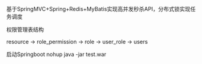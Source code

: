 基于SpringMVC+Spring+Redis+MyBatis实现高并发秒杀API，分布式锁实现任务调度

权限管理表结构

resource
->
role_permission
->
role
->
user_role
->
users


启动Springboot nohup java -jar test.war
